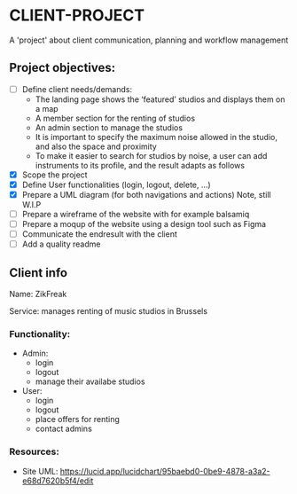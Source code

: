 # CLIENT-PROJECT
A 'project' about client communication, planning and workflow management

## Project objectives:
- [ ] Define client needs/demands:
  - The landing page shows the ‘featured’ studios and displays them on a map
  - A member section for the renting of studios
  - An admin section to manage the studios
  - It is important to specify the maximum noise allowed in the studio, and also the space and proximity
  - To make it easier to search for studios by noise, a user can add instruments to its profile, and the result adapts as follows
- [x] Scope the project
- [x] Define User functionalities (login, logout, delete, ...)
- [x] Prepare a UML diagram (for both navigations and actions) Note, still W.I.P
- [ ] Prepare a wireframe of the website with for example balsamiq
- [ ] Prepare a moqup of the website using a design tool such as Figma
- [ ] Communicate the endresult with the client
- [ ] Add a quality readme

## Client info
Name: ZikFreak

Service: manages renting of music studios in Brussels

### Functionality:
  - Admin: 
    - login
    - logout
    - manage their availabe studios
  - User:
    - login
    - logout
    - place offers for renting
    - contact admins

### Resources:
- Site UML: https://lucid.app/lucidchart/95baebd0-0be9-4878-a3a2-e68d7620b5f4/edit
